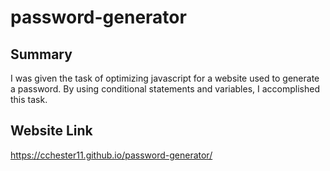 # password-generator

## Summary 
I was given the task of optimizing javascript for a website used to generate a password. By 
using conditional statements and variables, I accomplished this task.

## Website Link
https://cchester11.github.io/password-generator/
